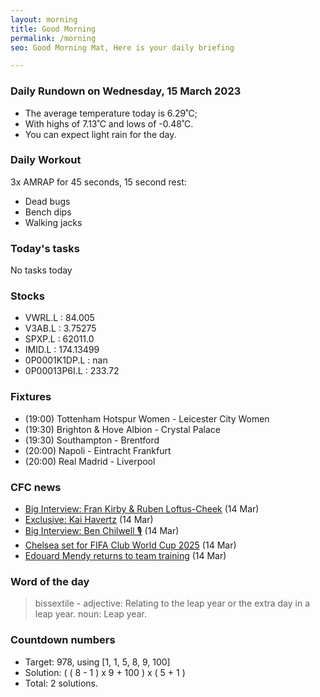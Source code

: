 ```yaml
---
layout: morning
title: Good Morning
permalink: /morning
seo: Good Morning Mat, Here is your daily briefing

---
```


<!-- weather_marker starts -->
### Daily Rundown on Wednesday, 15 March 2023

- The average temperature today is 6.29˚C;
- With highs of 7.13˚C and lows of -0.48˚C.
- You can expect light rain for the day.

<!-- weather_marker ends -->

### Daily Workout
<!-- workout_marker starts -->
3x AMRAP for 45 seconds, 15 second rest:

- Dead bugs
- Bench dips
- Walking jacks

<!-- workout_marker ends -->

### Today's tasks
<!-- task_marker starts -->
No tasks today
<!-- task_marker ends -->

### Stocks

<!-- stocks_marker starts -->

- VWRL.L : 84.005
- V3AB.L : 3.75275
- SPXP.L : 62011.0
- IMID.L : 174.13499
- 0P0001K1DP.L : nan
- 0P00013P6I.L : 233.72

<!-- stocks_marker ends -->

### Fixtures

<!-- sports_marker starts -->

<ul>
<li>(19:00) Tottenham Hotspur Women - Leicester City Women</li>
<li>(19:30) Brighton & Hove Albion - Crystal Palace</li>
<li>(19:30) Southampton - Brentford</li>
<li>(20:00) Napoli - Eintracht Frankfurt</li>
<li>(20:00) Real Madrid - Liverpool</li>
</ul>

<!-- sports_marker ends -->

### CFC news

<!-- cfc_marker starts -->
- [Big Interview: Fran Kirby & Ruben Loftus-Cheek](https://chelseafc.com/en/video/fran-kirby-and-ruben-loftus-cheek-or-in-depth-interview-or-games-for) (14 Mar)
- [Exclusive: Kai Havertz](https://chelseafc.com/en/video/230314-havertz-wt-16x9) (14 Mar)
- [Big Interview: Ben Chilwell 🎙](https://chelseafc.com/en/video/ben-chilwell-or-in-depth-interview-or-games-for-equality) (14 Mar)
- [Chelsea set for FIFA Club World Cup 2025](https://chelseafc.com/en/news/article/chelsea-set-for-fifa-club-world-cup-2025) (14 Mar)
- [Edouard Mendy returns to team training](https://chelseafc.com/en/news/article/edouard-mendy-returns-to-team-training) (14 Mar)

<!-- cfc_marker ends -->

### Word of the day
<!-- word_marker starts -->

 > bissextile - adjective: Relating to the leap year or the extra day in a leap year. noun: Leap year.

<!-- word_marker ends -->

### Countdown numbers
<!-- game_marker starts -->

- Target: 978, using [1, 1, 5, 8, 9, 100]
- Solution: ( ( 8 - 1 ) x 9 + 100 ) x ( 5 + 1 )
- Total: 2 solutions.

<!-- game_marker ends -->
